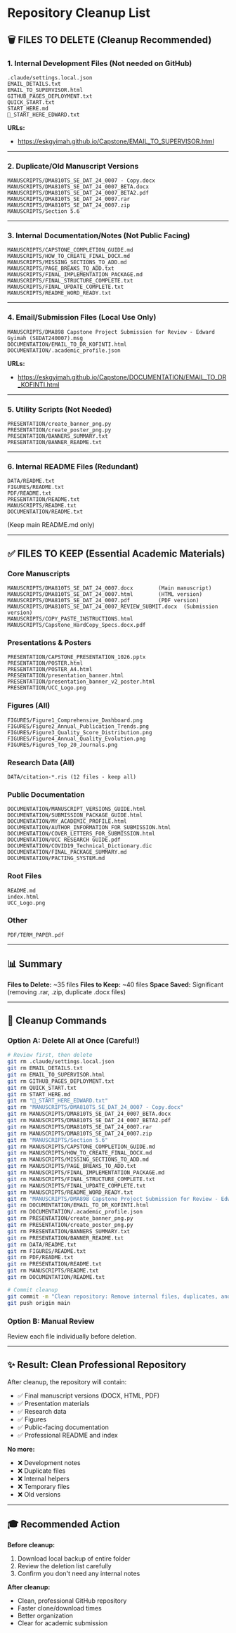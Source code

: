 # Repository Cleanup List

## 🗑️ FILES TO DELETE (Cleanup Recommended)

### 1. Internal Development Files (Not needed on GitHub)
```
.claude/settings.local.json
EMAIL_DETAILS.txt
EMAIL_TO_SUPERVISOR.html
GITHUB_PAGES_DEPLOYMENT.txt
QUICK_START.txt
START_HERE.md
📖_START_HERE_EDWARD.txt
```
**URLs:**
- https://eskgyimah.github.io/Capstone/EMAIL_TO_SUPERVISOR.html

---

### 2. Duplicate/Old Manuscript Versions
```
MANUSCRIPTS/DMA810TS_SE_DAT_24_0007 - Copy.docx
MANUSCRIPTS/DMA810TS_SE_DAT_24_0007_BETA.docx
MANUSCRIPTS/DMA810TS_SE_DAT_24_0007_BETA2.pdf
MANUSCRIPTS/DMA810TS_SE_DAT_24_0007.rar
MANUSCRIPTS/DMA810TS_SE_DAT_24_0007.zip
MANUSCRIPTS/Section 5.6
```

---

### 3. Internal Documentation/Notes (Not Public Facing)
```
MANUSCRIPTS/CAPSTONE_COMPLETION_GUIDE.md
MANUSCRIPTS/HOW_TO_CREATE_FINAL_DOCX.md
MANUSCRIPTS/MISSING_SECTIONS_TO_ADD.md
MANUSCRIPTS/PAGE_BREAKS_TO_ADD.txt
MANUSCRIPTS/FINAL_IMPLEMENTATION_PACKAGE.md
MANUSCRIPTS/FINAL_STRUCTURE_COMPLETE.txt
MANUSCRIPTS/FINAL_UPDATE_COMPLETE.txt
MANUSCRIPTS/README_WORD_READY.txt
```

---

### 4. Email/Submission Files (Local Use Only)
```
MANUSCRIPTS/DMA898 Capstone Project Submission for Review - Edward Gyimah (SEDAT240007).msg
DOCUMENTATION/EMAIL_TO_DR_KOFINTI.html
DOCUMENTATION/.academic_profile.json
```
**URLs:**
- https://eskgyimah.github.io/Capstone/DOCUMENTATION/EMAIL_TO_DR_KOFINTI.html

---

### 5. Utility Scripts (Not Needed)
```
PRESENTATION/create_banner_png.py
PRESENTATION/create_poster_png.py
PRESENTATION/BANNERS_SUMMARY.txt
PRESENTATION/BANNER_README.txt
```

---

### 6. Internal README Files (Redundant)
```
DATA/README.txt
FIGURES/README.txt
PDF/README.txt
PRESENTATION/README.txt
MANUSCRIPTS/README.txt
DOCUMENTATION/README.txt
```
(Keep main README.md only)

---

## ✅ FILES TO KEEP (Essential Academic Materials)

### Core Manuscripts
```
MANUSCRIPTS/DMA810TS_SE_DAT_24_0007.docx        (Main manuscript)
MANUSCRIPTS/DMA810TS_SE_DAT_24_0007.html        (HTML version)
MANUSCRIPTS/DMA810TS_SE_DAT_24_0007.pdf         (PDF version)
MANUSCRIPTS/DMA810TS_SE_DAT_24_0007_REVIEW_SUBMIT.docx  (Submission version)
MANUSCRIPTS/COPY_PASTE_INSTRUCTIONS.html
MANUSCRIPTS/Capstone_HardCopy_Specs.docx.pdf
```

### Presentations & Posters
```
PRESENTATION/CAPSTONE_PRESENTATION_1026.pptx
PRESENTATION/POSTER.html
PRESENTATION/POSTER_A4.html
PRESENTATION/presentation_banner.html
PRESENTATION/presentation_banner_v2_poster.html
PRESENTATION/UCC_Logo.png
```

### Figures (All)
```
FIGURES/Figure1_Comprehensive_Dashboard.png
FIGURES/Figure2_Annual_Publication_Trends.png
FIGURES/Figure3_Quality_Score_Distribution.png
FIGURES/Figure4_Annual_Quality_Evolution.png
FIGURES/Figure5_Top_20_Journals.png
```

### Research Data (All)
```
DATA/citation-*.ris (12 files - keep all)
```

### Public Documentation
```
DOCUMENTATION/MANUSCRIPT_VERSIONS_GUIDE.html
DOCUMENTATION/SUBMISSION_PACKAGE_GUIDE.html
DOCUMENTATION/MY_ACADEMIC_PROFILE.html
DOCUMENTATION/AUTHOR_INFORMATION_FOR_SUBMISSION.html
DOCUMENTATION/COVER_LETTERS_FOR_SUBMISSION.html
DOCUMENTATION/UCC RESEARCH GUIDE.pdf
DOCUMENTATION/COVID19_Technical_Dictionary.dic
DOCUMENTATION/FINAL_PACKAGE_SUMMARY.md
DOCUMENTATION/PACTING_SYSTEM.md
```

### Root Files
```
README.md
index.html
UCC_Logo.png
```

### Other
```
PDF/TERM_PAPER.pdf
```

---

## 📊 Summary

**Files to Delete:** ~35 files
**Files to Keep:** ~40 files
**Space Saved:** Significant (removing .rar, .zip, duplicate .docx files)

---

## 🔧 Cleanup Commands

### Option A: Delete All at Once (Careful!)
```bash
# Review first, then delete
git rm .claude/settings.local.json
git rm EMAIL_DETAILS.txt
git rm EMAIL_TO_SUPERVISOR.html
git rm GITHUB_PAGES_DEPLOYMENT.txt
git rm QUICK_START.txt
git rm START_HERE.md
git rm "📖_START_HERE_EDWARD.txt"
git rm "MANUSCRIPTS/DMA810TS_SE_DAT_24_0007 - Copy.docx"
git rm MANUSCRIPTS/DMA810TS_SE_DAT_24_0007_BETA.docx
git rm MANUSCRIPTS/DMA810TS_SE_DAT_24_0007_BETA2.pdf
git rm MANUSCRIPTS/DMA810TS_SE_DAT_24_0007.rar
git rm MANUSCRIPTS/DMA810TS_SE_DAT_24_0007.zip
git rm "MANUSCRIPTS/Section 5.6"
git rm MANUSCRIPTS/CAPSTONE_COMPLETION_GUIDE.md
git rm MANUSCRIPTS/HOW_TO_CREATE_FINAL_DOCX.md
git rm MANUSCRIPTS/MISSING_SECTIONS_TO_ADD.md
git rm MANUSCRIPTS/PAGE_BREAKS_TO_ADD.txt
git rm MANUSCRIPTS/FINAL_IMPLEMENTATION_PACKAGE.md
git rm MANUSCRIPTS/FINAL_STRUCTURE_COMPLETE.txt
git rm MANUSCRIPTS/FINAL_UPDATE_COMPLETE.txt
git rm MANUSCRIPTS/README_WORD_READY.txt
git rm "MANUSCRIPTS/DMA898 Capstone Project Submission for Review - Edward Gyimah (SEDAT240007).msg"
git rm DOCUMENTATION/EMAIL_TO_DR_KOFINTI.html
git rm DOCUMENTATION/.academic_profile.json
git rm PRESENTATION/create_banner_png.py
git rm PRESENTATION/create_poster_png.py
git rm PRESENTATION/BANNERS_SUMMARY.txt
git rm PRESENTATION/BANNER_README.txt
git rm DATA/README.txt
git rm FIGURES/README.txt
git rm PDF/README.txt
git rm PRESENTATION/README.txt
git rm MANUSCRIPTS/README.txt
git rm DOCUMENTATION/README.txt

# Commit cleanup
git commit -m "Clean repository: Remove internal files, duplicates, and development artifacts"
git push origin main
```

### Option B: Manual Review
Review each file individually before deletion.

---

## ✨ Result: Clean Professional Repository

After cleanup, the repository will contain:
- ✅ Final manuscript versions (DOCX, HTML, PDF)
- ✅ Presentation materials
- ✅ Research data
- ✅ Figures
- ✅ Public-facing documentation
- ✅ Professional README and index

**No more:**
- ❌ Development notes
- ❌ Duplicate files
- ❌ Internal helpers
- ❌ Temporary files
- ❌ Old versions

---

## 🎓 Recommended Action

**Before cleanup:**
1. Download local backup of entire folder
2. Review the deletion list carefully
3. Confirm you don't need any internal notes

**After cleanup:**
- Clean, professional GitHub repository
- Faster clone/download times
- Better organization
- Clear for academic submission
